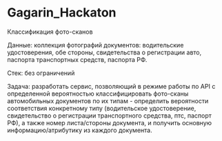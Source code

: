 # Gagarin_Hackaton
Классификация фото-сканов

Данные: коллекция фотографий документов: водительские удостоверения, обе стороны, свидетельства о регистрации авто, паспорта транспортных средств, паспорта РФ.

Стек: без ограничений

Задача: разработать сервис, позволяющий в режиме работы по API с определенной вероятностью классифицировать фото-сканы автомобильных документов по их типам - определить вероятности соответствия конкретному типу (водительское удостоверение, свидетельство о регистрации транспортного средства, птс, паспорт РФ), а также номер листа/стороны документа, и получить основную информацию/атрибутику из каждого документа.
